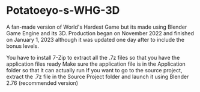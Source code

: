 # Potatoeyo-s-WHG-3D
A fan-made version of World's Hardest Game but its made using Blender Game Engine and its 3D. Production began on November 2022 and finished on January 1, 2023 although it was updated one day after to include the bonus levels.

You have to install 7-Zip to extract all the .7z files so that you have the application files ready
Make sure the application file is in the Application folder so that it can actually run
If you want to go to the source project, extract the .7z file in the Source Project folder and launch it using Blender 2.76 (recommended version)
